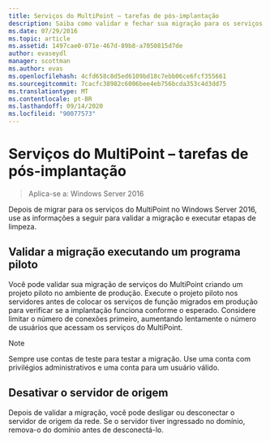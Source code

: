 ```yaml
---
title: Serviços do MultiPoint – tarefas de pós-implantação
description: Saiba como validar e fechar sua migração para os serviços do MultiPoint
ms.date: 07/29/2016
ms.topic: article
ms.assetid: 1497cae0-071e-467d-89b8-a7050815d7de
author: evaseydl
manager: scottman
ms.author: evas
ms.openlocfilehash: 4cfd658c8d5ed6109bd18c7ebb06ce6fcf355661
ms.sourcegitcommit: 7cacfc38982c6006bee4eb756bcda353c4d3dd75
ms.translationtype: MT
ms.contentlocale: pt-BR
ms.lasthandoff: 09/14/2020
ms.locfileid: "90077573"
---
```

# <a name="multipoint-services---post-migration-tasks"></a>Serviços do MultiPoint – tarefas de pós-implantação

>Aplica-se a: Windows Server 2016

Depois de migrar para os serviços do MultiPoint no Windows Server 2016, use as informações a seguir para validar a migração e executar etapas de limpeza.

## <a name="validate-the-migration-by-running-a-pilot-program"></a>Validar a migração executando um programa piloto

Você pode validar sua migração de serviços do MultiPoint criando um projeto piloto no ambiente de produção. Execute o projeto piloto nos servidores antes de colocar os serviços de função migrados em produção para verificar se a implantação funciona conforme o esperado. Considere limitar o número de conexões primeiro, aumentando lentamente o número de usuários que acessam os serviços do MultiPoint.

> [!NOTE]
> Sempre use contas de teste para testar a migração. Use uma conta com privilégios administrativos e uma conta para um usuário válido.

## <a name="retire-the-source-server"></a>Desativar o servidor de origem
Depois de validar a migração, você pode desligar ou desconectar o servidor de origem da rede. Se o servidor tiver ingressado no domínio, remova-o do domínio antes de desconectá-lo.

